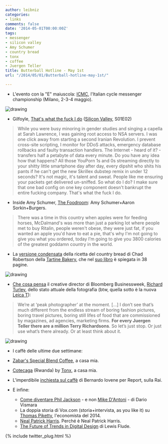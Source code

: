 ```yaml
---
author: leibniz
categories:
- links
comments: false
date: '2014-05-01T00:00:00Z'
tags:
- messenger
- silicon valley
- Amy Schumer
- country bread
- tonx
- coffee
- Juergen Teller
title: Butterball Hotline - May 1st
url: "/2014/05/01/Butterball-hotline-may-1st/"

---
```

- L'evento con la "E" maiuscola: [ICMC](http://www.icmc2014.com/), l'Italian cycle messenger championship (Milano, 2-3-4 maggio).

![drawing](https://distilleryimage0.s3.amazonaws.com/944f46eed12611e393060002c954a09c_8.jpg)

- Gilfoyle, [That's what the fuck I do](https://www.youtube.com/watch?v=XLA3gVl2IC4) ([Silicon Valley](https://en.wikipedia.org/wiki/Silicon_Valley_(TV_series)), S01E02)
>While you were busy minoring in gender studies and singing a capella at Sarah Lawrence, I was gaining root access to NSA servers. I was one click away from starting a second Iranian Revolution. I prevent cross-site scripting, I monitor for DDoS attacks, emergency database rollbacks and faulty transaction handlers. 
The Internet - heard of it? - transfers half a petabyte of data every minute. Do you have any idea how that happens? All those YouPorn 1s and 0s streaming directly to your shitty little smartphone day after day, every dipshit who shits his pants if he can't get the new Skrillex dubstep remix in under 12 seconds? It's not magic, it's talent and sweat. People like me ensuring your packets get delivered un-sniffed.
So what do I do? I make sure that one bad config on one key component doesn't bankrupt the entire fucking company.
That's what the fuck I do.

- Inside Amy Schumer, [The Foodroom](https://www.youtube.com/watch?v=lDk5wDBR3hA): Amy Schumer+Aaron Sorkin+Burgers.
> There was a time in this country when apples were for feeding horses, McDalmand's was more than just a parking lot where people met to buy Ritalin, people weren't obese, they were just fat, if you wanted an apple you'd have to eat a pie, that's why I'm not going to give you what you ordered, today I’m going to give you 3800 calories of the greatest goddamn country in the world.

- La [versione condensata](http://www.nytimes.com/recipes/1016277/tartines-country-bread.html) della ricetta del country bread di Chad Robertson della [Tartine Bakery](http://www.tartinebakery.com/), che nel [suo libro](http://www.amazon.com/Tartine-Bread-Chad-Robertson-ebook/dp/B00F8H0FNW/ref=la_B001JS68WQ_1_1?s=books&ie=UTF8&qid=1398974405&sr=1-1) è spiegata in 38 pagine.

![drawing](https://1.bp.blogspot.com/_lH3xaBkO6OQ/TTQAZu4OsgI/AAAAAAAAACk/GhpMoO1bx7w/s1600/tartine-bread-cover-web.jpg)

- [Che cosa pensa](http://soupsoup.tumblr.com/post/83726564481/were-at-peak-photographer-at-the-moment-there) il creative director di Bloomberg Businessweek, [Richard Turley](http://www.businessweek.com/authors/52396-richard-turley), dello stato attuale della fotografia (btw, quella sotto è la nuova [Leica T](http://en.leica-camera.com/Photography/T-System/Leica-T)):

>We’re at ‘peak photographer’ at the moment. [...] I don’t see that’s much different from the endless stream of boring fashion pictures, boring travel pictures, boring still lifes of food that are commissioned by magazines, ad agencies, marketing firms. **For every Juergen Teller there are a million Terry Richardsons**. So let’s just stop. Or just use what’s there already. Or at least think about it.

![drawing](http://www.imaging-resource.com/PRODS/leica-t/Z-LEICA-T-MOUNT-L.JPG)

- I caffè delle ultime due settimane:
 - [Zabar's Special Blend Coffee](http://www.zabars.com/on/demandware.store/Sites-Zabars-Site/default/Link-Product?pid=1110001&cgid=Light_Roast_Coffee), a casa mia.
 - [Cotecaga](https://tonx.org/releases/cotecaga) (Rwanda) by [Tonx](https://tonx.org/u/leibniz), a casa mia.
 - L'imperdibile [inchiesta sul caffè](http://www.report.rai.it/dl/Report/puntata/ContentItem-56d1b2c3-35ab-4dc5-bc6c-f492adf4b3a5.html) di Bernardo Iovene per Report, sulla Rai.


- E infine:
  - [Come diventare Phil Jackson](http://www.ultimouomo.com/come-diventare-phil-jackson/) - e non [Mike D'Antoni](http://www.sbnation.com/nba/2014/4/30/5670068/mike-dantoni-resigns-los-angeles-lakers-head-coach) - di Dario Vismara
  - La doppia storia di Vox.com (storia+intervista, as you like it) su [Thomas Piketty](http://www.vox.com/2014/4/24/5643780/who-is-thomas-piketty), l'economista del 2014.
  - [Neal Patrick Harris](http://www.vulture.com/2014/04/neil-patrick-harris-interview-hedwig-angry-inch.html). Perché è Neal Patrick Harris.
  - [The Future of Trends in Digital Design](https://medium.com/i-m-h-o/a4795509f4cc) di Lewis Flude.
  
{% include twitter_plug.html %}
